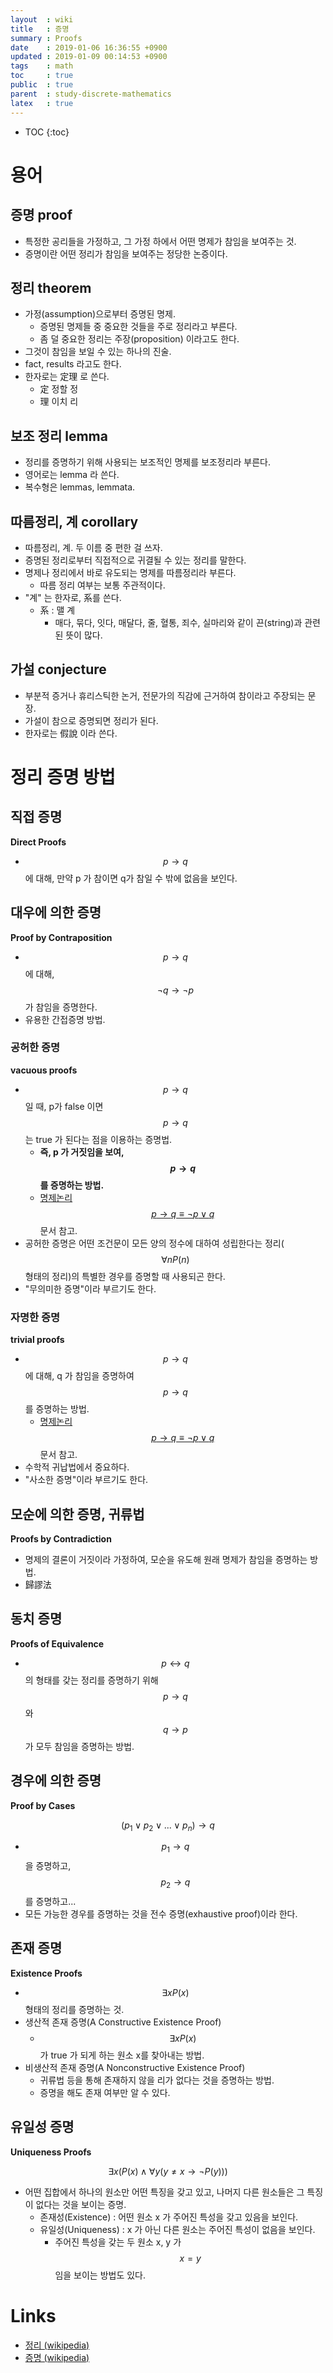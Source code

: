 ```yaml
---
layout  : wiki
title   : 증명
summary : Proofs
date    : 2019-01-06 16:36:55 +0900
updated : 2019-01-09 00:14:53 +0900
tags    : math
toc     : true
public  : true
parent  : study-discrete-mathematics
latex   : true
---
```

* TOC
{:toc}

# 용어

## 증명 proof

* 특정한 공리들을 가정하고, 그 가정 하에서 어떤 명제가 참임을 보여주는 것.
* 증명이란 어떤 정리가 참임을 보여주는 정당한 논증이다.

## 정리 theorem

* 가정(assumption)으로부터 증명된 명제.
    * 증명된 명제들 중 중요한 것들을 주로 정리라고 부른다.
    * 좀 덜 중요한 정리는 주장(proposition) 이라고도 한다.
* 그것이 참임을 보일 수 있는 하나의 진술.
* fact, results 라고도 한다.
* 한자로는 定理 로 쓴다.
    * 定 정할 정
    * 理 이치 리

## 보조 정리 lemma

* 정리를 증명하기 위해 사용되는 보조적인 명제를 보조정리라 부른다.
* 영어로는 lemma 라 쓴다.
* 복수형은 lemmas, lemmata.

## 따름정리, 계 corollary

* 따름정리, 계. 두 이름 중 편한 걸 쓰자.
* 증명된 정리로부터 직접적으로 귀결될 수 있는 정리를 말한다.
* 명제나 정리에서 바로 유도되는 명제를 따름정리라 부른다.
    * 따름 정리 여부는 보통 주관적이다.
* "계" 는 한자로, 系를 쓴다.
    * 系 : 맬 계
        * 매다, 묶다, 잇다, 매달다, 줄, 혈통, 죄수, 실마리와 같이 끈(string)과 관련된 뜻이 많다.

## 가설 conjecture

* 부분적 증거나 휴리스틱한 논거, 전문가의 직감에 근거하여 참이라고 주장되는 문장.
* 가설이 참으로 증명되면 정리가 된다.
* 한자로는 假說 이라 쓴다.

# 정리 증명 방법

## 직접 증명

**Direct Proofs**

* $$ p → q $$에 대해, 만약 p 가 참이면 q가 참일 수 밖에 없음을 보인다.

## 대우에 의한 증명

**Proof by Contraposition**

* $$ p → q $$에 대해, $$ ¬q → ¬p $$가 참임을 증명한다.
* 유용한 간접증명 방법.

### 공허한 증명

**vacuous proofs**

* $$ p → q $$ 일 때, p가 false 이면 $$ p → q $$는 true 가 된다는 점을 이용하는 증명법.
    * **즉, p 가 거짓임을 보여, $$ p → q $$를 증명하는 방법.**
    * [명제논리 $$p → q ≡ ¬ p ∨ q$$](/wiki/discrete-math-propositional-logic/#p-rightarrow-q-equiv-lnot-p-lor-q) 문서 참고.
* 공허한 증명은 어떤 조건문이 모든 양의 정수에 대하여 성립한다는 정리($$ ∀nP(n) $$ 형태의 정리)의 특별한 경우를 증명할 때 사용되곤 한다.
* "무의미한 증명"이라 부르기도 한다.

### 자명한 증명

**trivial proofs**

* $$ p → q $$에 대해, q 가 참임을 증명하여 $$ p → q $$를 증명하는 방법.
    * [명제논리 $$p → q ≡ ¬ p ∨ q$$](/wiki/discrete-math-propositional-logic/#p-rightarrow-q-equiv-lnot-p-lor-q) 문서 참고.
* 수학적 귀납법에서 중요하다.
* "사소한 증명"이라 부르기도 한다.

## 모순에 의한 증명, 귀류법

**Proofs by Contradiction**

* 명제의 결론이 거짓이라 가정하여, 모순을 유도해 원래 명제가 참임을 증명하는 방법.
* 歸謬法

## 동치 증명

**Proofs of Equivalence**

* $$ p ↔ q $$의 형태를 갖는 정리를 증명하기 위해 $$ p → q $$와 $$ q → p $$가 모두 참임을 증명하는 방법.

## 경우에 의한 증명

**Proof by Cases**

$$ ( p_1 ∨ p_2 ∨ ... ∨ p_n ) → q $$

* $$ p_1 → q $$을 증명하고, $$ p_2 → q $$를 증명하고...
* 모든 가능한 경우를 증명하는 것을 전수 증명(exhaustive proof)이라 한다.

## 존재 증명

**Existence Proofs**

* $$ ∃x P(x) $$ 형태의 정리를 증명하는 것.
* 생산적 존재 증명(A Constructive Existence Proof)
    * $$ ∃x P(x) $$가 true 가 되게 하는 원소 x를 찾아내는 방법.
* 비생산적 존재 증명(A Nonconstructive Existence Proof)
    * 귀류법 등을 통해 존재하지 않을 리가 없다는 것을 증명하는 방법.
    * 증명을 해도 존재 여부만 알 수 있다.

## 유일성 증명

**Uniqueness Proofs**

$$ ∃x ( P(x) ∧ ∀y ( y \ne x → ¬ P(y) ) ) $$

* 어떤 집합에서 하나의 원소만 어떤 특징을 갖고 있고, 나머지 다른 원소들은 그 특징이 없다는 것을 보이는 증명.
    * 존재성(Existence) : 어떤 원소 x 가 주어진 특성을 갖고 있음을 보인다.
    * 유일성(Uniqueness) : x 가 아닌 다른 원소는 주어진 특성이 없음을 보인다.
        * 주어진 특성을 갖는 두 원소 x, y 가 $$x = y$$ 임을 보이는 방법도 있다.

# Links

* [정리 (wikipedia)](https://ko.wikipedia.org/wiki/%EC%A0%95%EB%A6%AC )
* [증명 (wikipedia)](https://ko.wikipedia.org/wiki/%EC%A6%9D%EB%AA%85_(%EC%88%98%ED%95%99) )

